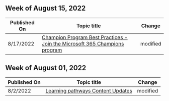 <!-- This file is generated automatically each week. Changes made to this file will be overwritten.-->



## Week of August 15, 2022


| Published On |Topic title | Change |
|------|------------|--------|
| 8/17/2022 | [Champion Program Best Practices - Join the Microsoft 365 Champions program](/Office365/CustomLearning/champ_o365program) | modified |


## Week of August 01, 2022


| Published On |Topic title | Change |
|------|------------|--------|
| 8/2/2022 | [Learning pathways Content Updates](/Office365/CustomLearning/custom_contentupdates) | modified |
